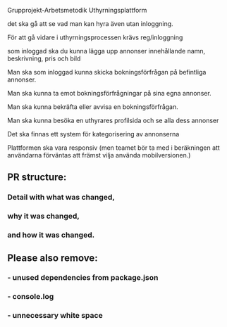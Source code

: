 
Grupprojekt-Arbetsmetodik
Uthyrningsplattform

det ska gå att se vad man kan hyra även utan inloggning.

För att gå vidare i uthyrningsprocessen krävs reg/inloggning

som inloggad ska du kunna lägga upp annonser innehållande namn, beskrivning, pris och bild

Man ska som inloggad kunna skicka bokningsförfrågan på befintliga annonser.

Man ska kunna ta emot bokningsförfrågningar på sina egna annonser.

Man ska kunna bekräfta eller avvisa en bokningsförfrågan.

Man ska kunna besöka en uthyrares profilsida och se alla dess annonser

Det ska finnas ett system för kategorisering av annonserna

Plattformen ska vara responsiv (men teamet bör ta med i beräkningen att användarna förväntas att främst vilja använda mobilversionen.)

## PR structure:
### Detail with what was changed, 
### why it was changed, 
### and how it was changed.

## Please also remove:
### - unused dependencies from package.json
### - console.log
### - unnecessary white space



